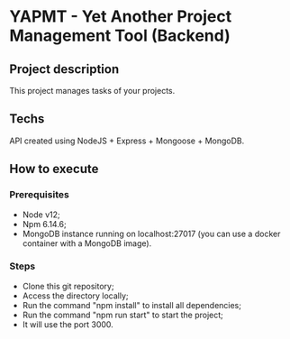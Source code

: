 # YAPMT - Yet Another Project Management Tool (Backend)

## Project description
This project manages tasks of your projects.

## Techs
API created using NodeJS + Express + Mongoose + MongoDB.

## How to execute

### Prerequisites
- Node v12;
- Npm 6.14.6;
- MongoDB instance running on localhost:27017 (you can use a docker container with a MongoDB image).

### Steps
- Clone this git repository;
- Access the directory locally;
- Run the command "npm install" to install all dependencies;
- Run the command "npm run start" to start the project;
- It will use the port 3000.
